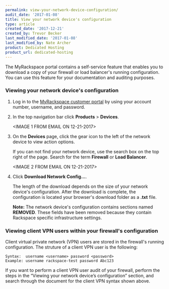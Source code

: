 ```yaml
---
permalink: view-your-network-device-configuration/
audit_date: '2017-01-08'
title: View your network device's configuration
type: article
created_date: '2017-12-21'
created_by: Trevor Becker
last_modified_date: '2017-01-08'
last_modified_by: Nate Archer
product: Dedicated Hosting
product_url: dedicated-hosting
---
```


The MyRackspace portal contains a self-service feature that enables you to download a copy of your firewall or load balancer's running configuration. You can use this feature for your documentation and auditing purposes.

### Viewing your network device's configuration

1. Log in to the [MyRackspace customer portal](https://my.rackspace.com/portal/auth/login) by using your account number, username, and password.

2. In the top navigation bar click **Products** > **Devices**.

   <IMAGE 1 FROM EMAIL ON 12-21-2017>

3. On the **Devices** page, click the gear icon to the left of the network device to view action options.

   If you can not find your network device, use the search box on the top right of the page. Search for the term **Firewall** or **Load Balancer**.

   <IMAGE 2 FROM EMAIL ON 12-21-2017>

4. Click **Download Network Config...**.

   The length of the download depends on the size of your network device's configuration. After the download is complete, the configuration is located your browser's download folder as a **.txt** file. 
   
   **Note:** The network device's configuration contains sections named **REMOVED**. These fields have been removed because they contain Rackspace specific infrastructure settings.
   
   
### Viewing client VPN users within your firewall's configuration
   
Client virtual private network (VPN) users are stored in the firewall's running configuration. The struture of a client VPN user is the following:
   
    Syntax:  username <username> password <password>
    Example: username rackspace-test password Abc123
    
If you want to perform a client VPN user audit of your firewall, perform the steps in the “Viewing your network device’s configuration” section, and search through the document for the client VPN syntax shown above.

   
